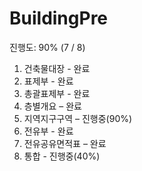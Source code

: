 # BuildingPre

진행도: 90% (7 / 8)
1. 건축물대장 - 완료
2. 표제부 - 완료
3. 총괄표제부 - 완료
4. 층별개요 – 완료
5. 지역지구구역 – 진행중(90%)
6. 전유부 - 완료
7. 전유공유면적표 – 완료
8. 통합 - 진행중(40%)
